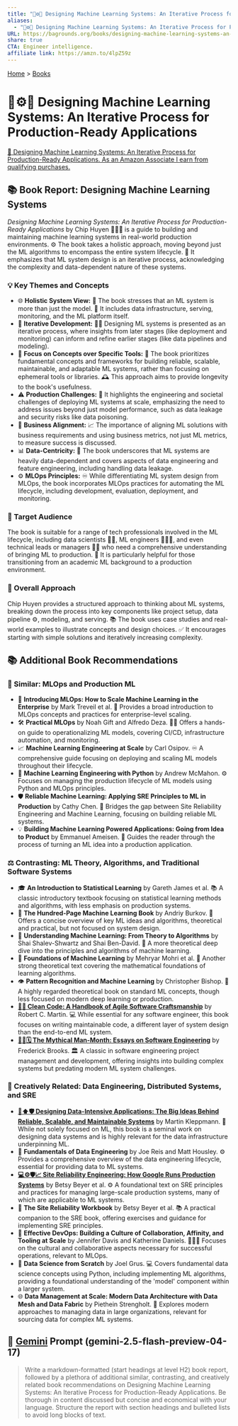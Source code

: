 ```yaml
---
title: "🤖⚙️🔁 Designing Machine Learning Systems: An Iterative Process for Production-Ready Applications"
aliases:
  - "🤖⚙️🔁 Designing Machine Learning Systems: An Iterative Process for Production-Ready Applications"
URL: https://bagrounds.org/books/designing-machine-learning-systems-an-iterative-process-for-production-ready-applications
share: true
CTA: Engineer intelligence.
affiliate link: https://amzn.to/4lpZ59z
---
```

[Home](../index.md) > [Books](./index.md)  
# 🤖⚙️🔁 Designing Machine Learning Systems: An Iterative Process for Production-Ready Applications  
[🛒 Designing Machine Learning Systems: An Iterative Process for Production-Ready Applications. As an Amazon Associate I earn from qualifying purchases.](https://amzn.to/4lpZ59z)  
  
## 📚 Book Report: Designing Machine Learning Systems  
  
*Designing Machine Learning Systems: An Iterative Process for Production-Ready Applications* by Chip Huyen 👩🏻‍💻 is a guide to building and maintaining machine learning systems in real-world production environments. ⚙️ The book takes a holistic approach, moving beyond just the ML algorithms to encompass the entire system lifecycle. 🔄 It emphasizes that ML system design is an iterative process, acknowledging the complexity and data-dependent nature of these systems.  
  
### 💡 Key Themes and Concepts  
  
* 🌐 **Holistic System View:** 🧩 The book stresses that an ML system is more than just the model. 🧱 It includes data infrastructure, serving, monitoring, and the ML platform itself.  
* 🔁 **Iterative Development:** 🧑‍💻 Designing ML systems is presented as an iterative process, where insights from later stages (like deployment and monitoring) can inform and refine earlier stages (like data pipelines and modeling).  
* 🧠 **Focus on Concepts over Specific Tools:** 🔑 The book prioritizes fundamental concepts and frameworks for building reliable, scalable, maintainable, and adaptable ML systems, rather than focusing on ephemeral tools or libraries. 🕰️ This approach aims to provide longevity to the book's usefulness.  
* ⚠️ **Production Challenges:** 🚨 It highlights the engineering and societal challenges of deploying ML systems at scale, emphasizing the need to address issues beyond just model performance, such as data leakage and security risks like data poisoning.  
* 🤝 **Business Alignment:** 📈 The importance of aligning ML solutions with business requirements and using business metrics, not just ML metrics, to measure success is discussed.  
* 📊 **Data-Centricity:** 💾 The book underscores that ML systems are heavily data-dependent and covers aspects of data engineering and feature engineering, including handling data leakage.  
* ⚙️ **MLOps Principles:** ♾️ While differentiating ML system design from MLOps, the book incorporates MLOps practices for automating the ML lifecycle, including development, evaluation, deployment, and monitoring.  
  
### 🎯 Target Audience  
  
The book is suitable for a range of tech professionals involved in the ML lifecycle, including data scientists 🧑‍🔬, ML engineers 👩🏻‍💻, and even technical leads or managers 👨‍💼 who need a comprehensive understanding of bringing ML to production. 🚀 It is particularly helpful for those transitioning from an academic ML background to a production environment.  
  
### 📝 Overall Approach  
  
Chip Huyen provides a structured approach to thinking about ML systems, breaking down the process into key components like project setup, data pipeline ⚙️, modeling, and serving. 📚 The book uses case studies and real-world examples to illustrate concepts and design choices. ✅ It encourages starting with simple solutions and iteratively increasing complexity.  
  
## 📚 Additional Book Recommendations  
  
### 🤝 Similar: MLOps and Production ML  
  
* 🚀 **Introducing MLOps: How to Scale Machine Learning in the Enterprise** by Mark Treveil et al. 🏢 Provides a broad introduction to MLOps concepts and practices for enterprise-level scaling.  
* 🛠️ **Practical MLOps** by Noah Gift and Alfredo Deza. 🧑‍💻 Offers a hands-on guide to operationalizing ML models, covering CI/CD, infrastructure automation, and monitoring.  
* 📈 **Machine Learning Engineering at Scale** by Carl Osipov. ♾️ A comprehensive guide focusing on deploying and scaling ML models throughout their lifecycle.  
* 🐍 **Machine Learning Engineering with Python** by Andrew McMahon. ⚙️ Focuses on managing the production lifecycle of ML models using Python and MLOps principles.  
* 🛡️ **Reliable Machine Learning: Applying SRE Principles to ML in Production** by Cathy Chen. 🌉 Bridges the gap between Site Reliability Engineering and Machine Learning, focusing on building reliable ML systems.  
* 💡 **Building Machine Learning Powered Applications: Going from Idea to Product** by Emmanuel Ameisen. 🚀 Guides the reader through the process of turning an ML idea into a production application.  
  
### ⚖️ Contrasting: ML Theory, Algorithms, and Traditional Software Systems  
  
* 🎓 **An Introduction to Statistical Learning** by Gareth James et al. 📚 A classic introductory textbook focusing on statistical learning methods and algorithms, with less emphasis on production systems.  
* 💯 **The Hundred-Page Machine Learning Book** by Andriy Burkov. 📑 Offers a concise overview of key ML ideas and algorithms, theoretical and practical, but not focused on system design.  
* 🤔 **Understanding Machine Learning: From Theory to Algorithms** by Shai Shalev-Shwartz and Shai Ben-David. 🔬 A more theoretical deep dive into the principles and algorithms of machine learning.  
* 🧮 **Foundations of Machine Learning** by Mehryar Mohri et al. 🧠 Another strong theoretical text covering the mathematical foundations of learning algorithms.  
* 👁️ **Pattern Recognition and Machine Learning** by Christopher Bishop. 🧐 A highly regarded theoretical book on standard ML concepts, though less focused on modern deep learning or production.  
* **[🧼💾 Clean Code: A Handbook of Agile Software Craftsmanship](./clean-code.md)** by Robert C. Martin. 💻 While essential for any software engineer, this book focuses on writing maintainable code, a different layer of system design than the end-to-end ML system.  
* **[🦄👤🗓️ The Mythical Man-Month: Essays on Software Engineering](./the-mythical-man-month.md)** by Frederick Brooks. 🏛️ A classic in software engineering project management and development, offering insights into building complex systems but predating modern ML system challenges.  
  
### 🎨 Creatively Related: Data Engineering, Distributed Systems, and SRE  
  
* **[💾⬆️🛡️ Designing Data-Intensive Applications: The Big Ideas Behind Reliable, Scalable, and Maintainable Systems](./designing-data-intensive-applications.md)** by Martin Kleppmann. 💾 While not solely focused on ML, this book is a seminal work on designing data systems and is highly relevant for the data infrastructure underpinning ML.  
* 🧱 **Fundamentals of Data Engineering** by Joe Reis and Matt Housley. ⚙️ Provides a comprehensive overview of the data engineering lifecycle, essential for providing data to ML systems.  
* **[💻⚙️🛡️📈 Site Reliability Engineering: How Google Runs Production Systems](./site-reliability-engineering.md)** by Betsy Beyer et al. ⚙️ A foundational text on SRE principles and practices for managing large-scale production systems, many of which are applicable to ML systems.  
* 📝 **The Site Reliability Workbook** by Betsy Beyer et al. 📚 A practical companion to the SRE book, offering exercises and guidance for implementing SRE principles.  
* 🤝 **Effective DevOps: Building a Culture of Collaboration, Affinity, and Tooling at Scale** by Jennifer Davis and Katherine Daniels. 🧑‍🤝‍🧑 Focuses on the cultural and collaborative aspects necessary for successful operations, relevant to MLOps.  
* 🐍 **Data Science from Scratch** by Joel Grus. 💻 Covers fundamental data science concepts using Python, including implementing ML algorithms, providing a foundational understanding of the 'model' component within a larger system.  
* 🌐 **Data Management at Scale: Modern Data Architecture with Data Mesh and Data Fabric** by Piethein Strengholt. 🏢 Explores modern approaches to managing data in large organizations, relevant for sourcing data for complex ML systems.  
  
## 💬 [Gemini](../software/gemini.md) Prompt (gemini-2.5-flash-preview-04-17)  
> Write a markdown-formatted (start headings at level H2) book report, followed by a plethora of additional similar, contrasting, and creatively related book recommendations on Designing Machine Learning Systems: An Iterative Process for Production-Ready Applications. Be thorough in content discussed but concise and economical with your language. Structure the report with section headings and bulleted lists to avoid long blocks of text.